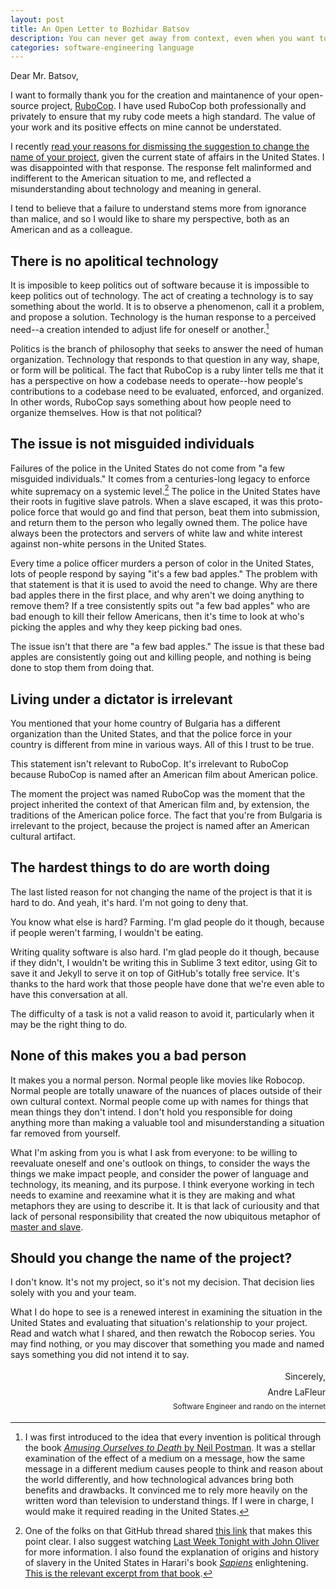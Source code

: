 ```yaml
---
layout: post
title: An Open Letter to Bozhidar Batsov
description: You can never get away from context, even when you want to.
categories: software-engineering language
---
```


Dear Mr. Batsov,

I want to formally thank you for the creation and maintanence of your open-source project, [RuboCop](https://rubocop.org/). I have used RuboCop both professionally and privately to ensure that my ruby code meets a high standard. The value of your work and its positive effects on mine cannot be understated.

I recently [read your reasons for dismissing the suggestion to change the name of your project](https://github.com/rubocop-hq/rubocop/issues/8091#issuecomment-637963754), given the current state of affairs in the United States. I was disappointed with that response. The response felt malinformed and indifferent to the American situation to me, and reflected a misunderstanding about technology and meaning in general.

I tend to believe that a failure to understand stems more from ignorance than malice, and so I would like to share my perspective, both as an American and as a colleague.

## There is no apolitical technology

It is imposible to keep politics out of software because it is impossible to keep politics out of technology. The act of creating a technology is to say something about the world. It is to observe a phenomenon, call it a problem, and propose a solution. Technology is the human response to a perceived need--a creation intended to adjust life for oneself or another.[^1]

Politics is the branch of philosophy that seeks to answer the need of human organization. Technology that responds to that question in any way, shape, or form will be political. The fact that RuboCop is a ruby linter tells me that it has a perspective on how a codebase needs to operate--how people's contributions to a codebase need to be evaluated, enforced, and organized. In other words, RuboCop says something about how people need to organize themselves. How is that not political?

## The issue is not misguided individuals

Failures of the police in the United States do not come from "a few misguided individuals." It comes from a centuries-long legacy to enforce white supremacy on a systemic level.[^2] The police in the United States have their roots in fugitive slave patrols. When a slave escaped, it was this proto-police force that would go and find that person, beat them into submission, and return them to the person who legally owned them. The police have always been the protectors and servers of white law and white interest against non-white persons in the United States.

Every time a police officer murders a person of color in the United States, lots of people respond by saying "it's a few bad apples." The problem with that statement is that it is used to avoid the need to change. Why are there bad apples there in the first place, and why aren't we doing anything to remove them? If a tree consistently spits out "a few bad apples" who are bad enough to kill their fellow Americans, then it's time to look at who's picking the apples and why they keep picking bad ones.

The issue isn't that there are "a few bad apples." The issue is that these bad apples are consistently going out and killing people, and nothing is being done to stop them from doing that.

## Living under a dictator is irrelevant

You mentioned that your home country of Bulgaria has a different organization than the United States, and that the police force in your country is different from mine in various ways. All of this I trust to be true.

This statement isn't relevant to RuboCop. It's irrelevant to RuboCop because RuboCop is named after an American film about American police.

The moment the project was named RuboCop was the moment that the project inherited the context of that American film and, by extension, the traditions of the American police force. The fact that you're from Bulgaria is irrelevant to the project, because the project is named after an American cultural artifact.

## The hardest things to do are worth doing

The last listed reason for not changing the name of the project is that it is hard to do. And yeah, it's hard. I'm not going to deny that.

You know what else is hard? Farming. I'm glad people do it though, because if people weren't farming, I wouldn't be eating.

Writing quality software is also hard. I'm glad people do it though, because if they didn't, I wouldn't be writing this in Sublime 3 text editor, using Git to save it and Jekyll to serve it on top of GitHub's totally free service. It's thanks to the hard work that those people have done that we're even able to have this conversation at all.

The difficulty of a task is not a valid reason to avoid it, particularly when it may be the right thing to do.

## None of this makes you a bad person

It makes you a normal person. Normal people like movies like Robocop. Normal people are totally unaware of the nuances of places outside of their own cultural context. Normal people come up with names for things that mean things they don't intend. I don't hold you responsible for doing anything more than making a valuable tool and misunderstanding a situation far removed from yourself.

What I'm asking from you is what I ask from everyone: to be willing to reevaluate oneself and one's outlook on things, to consider the ways the things we make impact people, and consider the power of language and technology, its meaning, and its purpose. I think everyone working in tech needs to examine and reexamine what it is they are making and what metaphors they are using to describe it. It is that lack of curiousity and that lack of personal responsibility that created the now ubiquitous metaphor of [master and slave](https://en.wikipedia.org/wiki/Master/slave_(technology)).

## Should you change the name of the project?

I don't know. It's not my project, so it's not my decision. That decision lies solely with you and your team.

What I do hope to see is a renewed interest in examining the situation in the United States and evaluating that situation's relationship to your project. Read and watch what I shared, and then rewatch the Robocop series. You may find nothing, or you may discover that something you made and named says something you did not intend it to say.

<style>
	.signature {
		display: flex;
		flex-direction: column;
		text-align: right;
	}

	.signature > * {
		margin: 4px 0;
	}

	.job-title {
		font-size: smaller;
	}
</style>

<div class="signature">
	<span>Sincerely,</span>
	<span>Andre LaFleur</span>
	<span class="job-title">Software Engineer and rando on the internet</span>
</div>

[^1]: I was first introduced to the idea that every invention is political through the book [*Amusing Ourselves to Death* by Neil Postman](https://www.amazon.com/Amusing-Ourselves-Death-Discourse-Business/dp/014303653X/ref=sr_1_1?dchild=1&keywords=Amusing+Ourselves+to+Death&qid=1592501160&sr=8-1&tag=duc0c-20). It was a stellar examination of the effect of a medium on a message, how the same message in a different medium causes people to think and reason about the world differently, and how technological advances bring both benefits and drawbacks. It convinced me to rely more heavily on the written word than television to understand things. If I were in charge, I would make it required reading in the United States.
[^2]: One of the folks on that GitHub thread shared [this link](https://crimethinc.com/2017/03/15/slave-patrols-and-civil-servants-a-history-of-policing-in-two-modes) that makes this point clear. I also suggest watching [Last Week Tonight with John Oliver](https://www.youtube.com/watch?v=Wf4cea5oObY) for more information. I also found the explanation of origins and history of slavery in the United States in Harari's book [*Sapiens*](https://www.amazon.com/Sapiens-Humankind-Yuval-Noah-Harari/dp/0062316117/ref=sr_1_1?dchild=1&keywords=Sapiens&qid=1592500026&sr=8-1&tag=duc0c-20) enlightening. [This is the relevant excerpt from that book](https://www.dancollinsandapiano.com/purity-in-america).
